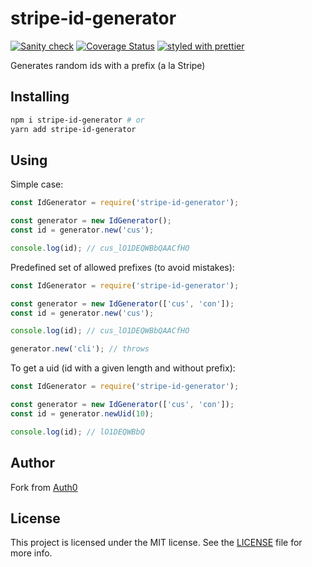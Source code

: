# stripe-id-generator

[![Sanity check](https://github.com/mingchuno/stripe-id-generator/actions/workflows/sanity.yml/badge.svg)](https://github.com/mingchuno/stripe-id-generator/actions/workflows/sanity.yml)
[![Coverage Status](https://coveralls.io/repos/github/mingchuno/stripe-id-generator/badge.svg?branch=master)](https://coveralls.io/github/mingchuno/stripe-id-generator?branch=master)
[![styled with prettier](https://img.shields.io/badge/styled_with-prettier-ff69b4.svg)](https://github.com/prettier/prettier)

Generates random ids with a prefix (a la Stripe)

## Installing

```bash
npm i stripe-id-generator # or
yarn add stripe-id-generator
```

## Using

Simple case:
```javascript
const IdGenerator = require('stripe-id-generator');

const generator = new IdGenerator();
const id = generator.new('cus');

console.log(id); // cus_lO1DEQWBbQAACfHO
```

Predefined set of allowed prefixes (to avoid mistakes):
```javascript
const IdGenerator = require('stripe-id-generator');

const generator = new IdGenerator(['cus', 'con']);
const id = generator.new('cus');

console.log(id); // cus_lO1DEQWBbQAACfHO

generator.new('cli'); // throws
```

To get a uid (id with a given length and without prefix):
```javascript
const IdGenerator = require('stripe-id-generator');

const generator = new IdGenerator(['cus', 'con']);
const id = generator.newUid(10);

console.log(id); // lO1DEQWBbQ
```

## Author

Fork from [Auth0](https://github.com/auth0/id-generator)

## License

This project is licensed under the MIT license. See the [LICENSE](LICENSE) file for more info.
